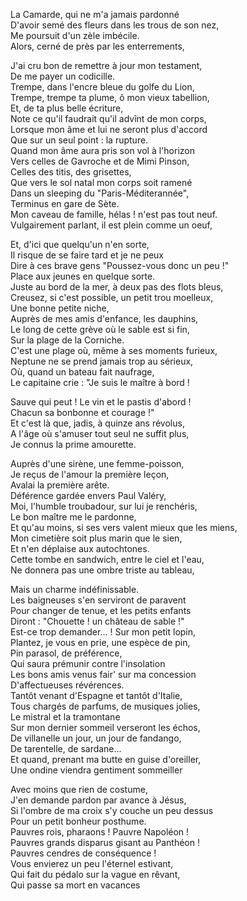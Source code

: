  La Camarde, qui ne m'a jamais pardonné     
D'avoir semé des fleurs dans les trous de son nez,     
Me poursuit d'un zèle imbécile.     
Alors, cerné de près par les enterrements,     
     
J'ai cru bon de remettre à jour mon testament,     
De me payer un codicille.     
Trempe, dans l'encre bleue du golfe du Lion,     
Trempe, trempe ta plume, ô mon vieux tabellion,     
Et, de ta plus belle écriture,     
Note ce qu'il faudrait qu'il advînt de mon corps,     
Lorsque mon âme et lui ne seront plus d'accord     
Que sur un seul point : la rupture.     
Quand mon âme aura pris son vol à l'horizon     
Vers celles de Gavroche et de Mimi Pinson,     
Celles des titis, des grisettes,     
Que vers le sol natal mon corps soit ramené     
Dans un sleeping du "Paris-Méditerannée",     
Terminus en gare de Sète.     
Mon caveau de famille, hélas ! n'est pas tout neuf.     
Vulgairement parlant, il est plein comme un oeuf,     
     
Et, d'ici que quelqu'un n'en sorte,     
Il risque de se faire tard et je ne peux     
Dire à ces brave gens "Poussez-vous donc un peu !"     
Place aux jeunes en quelque sorte.     
Juste au bord de la mer, à deux pas des flots bleus,     
Creusez, si c'est possible, un petit trou moelleux,     
Une bonne petite niche,     
Auprès de mes amis d'enfance, les dauphins,     
Le long de cette grève où le sable est si fin,     
Sur la plage de la Corniche.     
C'est une plage où, même à ses moments furieux,     
Neptune ne se prend jamais trop au sérieux,     
Où, quand un bateau fait naufrage,     
Le capitaine crie : "Je suis le maître à bord !     
     
Sauve qui peut ! Le vin et le pastis d'abord !     
Chacun sa bonbonne et courage !"     
Et c'est là que, jadis, à quinze ans révolus,     
A l'âge où s'amuser tout seul ne suffit plus,     
Je connus la prime amourette.     
     
Auprès d'une sirène, une femme-poisson,     
Je reçus de l'amour la première leçon,     
Avalai la première arête.     
Déférence gardée envers Paul Valéry,     
Moi, l'humble troubadour, sur lui je renchéris,     
Le bon maître me le pardonne,     
Et qu'au moins, si ses vers valent mieux que les miens,     
Mon cimetière soit plus marin que le sien,     
Et n'en déplaise aux autochtones.     
Cette tombe en sandwich, entre le ciel et l'eau,     
Ne donnera pas une ombre triste au tableau,     
     
Mais un charme indéfinissable.     
Les baigneuses s'en serviront de paravent     
Pour changer de tenue, et les petits enfants     
Diront : "Chouette ! un château de sable !"     
Est-ce trop demander... ! Sur mon petit lopin,     
Plantez, je vous en prie, une espèce de pin,     
Pin parasol, de préférence,     
Qui saura prémunir contre l'insolation     
Les bons amis venus fair' sur ma concession     
D'affectueuses révérences.     
Tantôt venant d'Espagne et tantôt d'Italie,     
Tous chargés de parfums, de musiques jolies,     
Le mistral et la tramontane     
Sur mon dernier sommeil verseront les échos,     
De villanelle un jour, un jour de fandango,     
De tarentelle, de sardane...     
Et quand, prenant ma butte en guise d'oreiller,     
Une ondine viendra gentiment sommeiller     
     
Avec moins que rien de costume,     
J'en demande pardon par avance à Jésus,     
Si l'ombre de ma croix s'y couche un peu dessus     
Pour un petit bonheur posthume.     
Pauvres rois, pharaons ! Pauvre Napoléon !     
Pauvres grands disparus gisant au Panthéon !     
Pauvres cendres de conséquence !     
Vous envierez un peu l'éternel estivant,     
Qui fait du pédalo sur la vague en rêvant,     
Qui passe sa mort en vacances      
